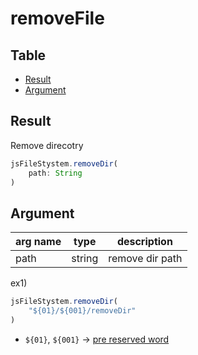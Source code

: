# removeFile

Table
-----------------

* [Result](#result)
* [Argument](#argument)


## Result

Remove direcotry


```js.js
jsFileStystem.removeDir(
	path: String
)
```

## Argument

| arg name | type | description |
| -------- | -------- | -------- |
| path | string | remove dir path |


ex1) 

```js.js
jsFileStystem.removeDir(
	"${01}/${001}/removeDir"
)

```
- `${01}`, `${001}` -> [pre reserved word](https://github.com/puutaro/CommandClick/blob/master/md/developer/js_pre_reserved_word.md)
